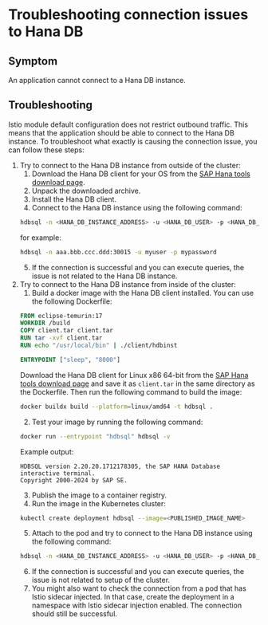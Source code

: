 # Troubleshooting connection issues to Hana DB

## Symptom

An application cannot connect to a Hana DB instance.

## Troubleshooting

Istio module default configuration does not restrict outbound traffic. This means that the application should be able to connect to the Hana DB instance.
To troubleshoot what exactly is causing the connection issue, you can follow these steps:

1. Try to connect to the Hana DB instance from outside of the cluster:
    1. Download the Hana DB client for your OS from the [SAP Hana tools download page](https://tools.hana.ondemand.com/#hanatools).
    2. Unpack the downloaded archive.
    3. Install the Hana DB client.
    4. Connect to the Hana DB instance using the following command:
    ```bash
    hdbsql -n <HANA_DB_INSTANCE_ADDRESS> -u <HANA_DB_USER> -p <HANA_DB_PASSWORD>
    ```
    for example:
    ```bash
    hdbsql -n aaa.bbb.ccc.ddd:30015 -u myuser -p mypassword
    ```
    5. If the connection is successful and you can execute queries, the issue is not related to the Hana DB instance.
2. Try to connect to the Hana DB instance from inside of the cluster:
    1. Build a docker image with the Hana DB client installed. You can use the following Dockerfile:
    ```Dockerfile
    FROM eclipse-temurin:17
    WORKDIR /build
    COPY client.tar client.tar
    RUN tar -xvf client.tar
    RUN echo "/usr/local/bin" | ./client/hdbinst

    ENTRYPOINT ["sleep", "8000"]
    ```
    Download the Hana DB client for Linux x86 64-bit from the [SAP Hana tools download page](https://tools.hana.ondemand.com/#hanatools) and save it as `client.tar` in the same directory as the Dockerfile. Then run the following command to build the image:
    ```bash
    docker buildx build --platform=linux/amd64 -t hdbsql .
    ```
    2. Test your image by running the following command:
    ```bash
    docker run --entrypoint "hdbsql" hdbsql -v
    ```
    Example output:
    ```
    HDBSQL version 2.20.20.1712178305, the SAP HANA Database interactive terminal.
    Copyright 2000-2024 by SAP SE.
    ```
    3. Publish the image to a container registry.
    4. Run the image in the Kubernetes cluster:
    ```bash
    kubectl create deployment hdbsql --image=<PUBLISHED_IMAGE_NAME>
    ```
    5. Attach to the pod and try to connect to the Hana DB instance using the following command:
    ```bash
    hdbsql -n <HANA_DB_INSTANCE_ADDRESS> -u <HANA_DB_USER> -p <HANA_DB_PASSWORD>
    ```
    6. If the connection is successful and you can execute queries, the issue is not related to setup of the cluster.
    7. You might also want to check the connection from a pod that has Istio sidecar injected. In that case, create the deployment in a namespace with Istio sidecar injection enabled. The connection should still be successful.

